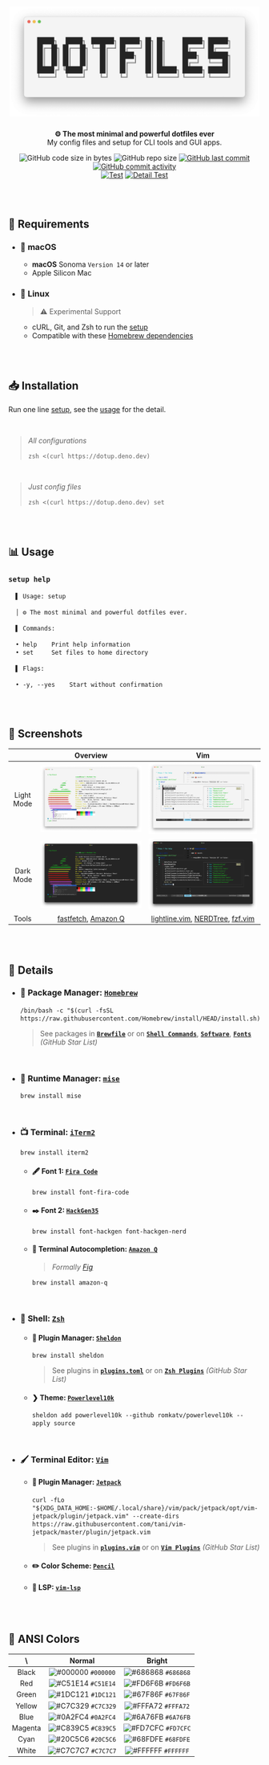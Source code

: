 <h1 align="center">
  <picture>
    <source
      srcset="https://raw.githubusercontent.com/5ouma/dotfiles/main/.github/images/header/header-light.png"
      media="(prefers-color-scheme: light)"
    />
    <source
      srcset="https://raw.githubusercontent.com/5ouma/dotfiles/main/.github/images/header/header-dark.png"
      media="(prefers-color-scheme: dark)"
    />
    <!-- markdownlint-disable MD013 -->
    <img width=500px alt="header" src="https://raw.githubusercontent.com/5ouma/dotfiles/main/.github/images/header/header-light.png" />
  </picture>
</h1>

<div align="center">

**⚙ The most minimal and powerful dotfiles ever** <br />
My config files and setup for CLI tools and GUI apps.

![GitHub code size in bytes](https://img.shields.io/github/languages/code-size/5ouma/dotfiles?style=flat-square)
![GitHub repo size](https://img.shields.io/github/repo-size/5ouma/dotfiles?style=flat-square)
[![GitHub last commit](https://img.shields.io/github/last-commit/5ouma/dotfiles?style=flat-square)](https://github.com/5ouma/dotfiles/commit/HEAD)
[![GitHub commit activity](https://img.shields.io/github/commit-activity/m/5ouma/dotfiles?style=flat-square)](https://github.com/5ouma/dotfiles/commits/main)
<br />
[![Test](https://img.shields.io/github/actions/workflow/status/5ouma/dotfiles/test.yml?label=test&style=flat-square)](https://github.com/5ouma/dotfiles/actions/workflows/test.yml)
[![Detail Test](https://img.shields.io/github/actions/workflow/status/5ouma/dotfiles/detail-test.yml?label=detail%20test&style=flat-square)](https://github.com/5ouma/dotfiles/actions/workflows/detail-test.yml)

</div>

<br /><br />

## 🔐 Requirements

- ### 🍎 macOS

  - **macOS** Sonoma `Version 14` or later
  - Apple Silicon Mac

- ### 🐧 Linux

  > ⚠️ Experimental Support

  - cURL, Git, and Zsh to run the [setup](../setup)
  - Compatible with these [Homebrew dependencies](https://docs.brew.sh/Homebrew-on-Linux#requirements)

<br /><br />

## 📥 Installation

Run one line [setup](../setup), see the [usage](#-usage) for the detail.

<br />

> _All configurations_
>
> ```shell
> zsh <(curl https://dotup.deno.dev)
> ```

<br />

> _Just config files_
>
> ```shell
> zsh <(curl https://dotup.deno.dev) set
> ```

<br /><br />

## 📊 Usage

### `setup help`

```shell
  ▌ Usage: setup

  │ ⚙️ The most minimal and powerful dotfiles ever.

  ▌ Commands:

  • help    Print help information
  • set     Set files to home directory

  ▌ Flags:

  • -y, --yes    Start without confirmation
```

<br /><br />

## 🌄 Screenshots

|            |        Overview         |                  Vim                   |
| :--------: | :---------------------: | :------------------------------------: |
| Light Mode |   ![Overview - Light]   |             ![Vim - Light]             |
| Dark Mode  |   ![Overview - Dark]    |             ![Vim - Dark]              |
|   Tools    | [fastfetch], [Amazon Q] | [lightline.vim], [NERDTree], [fzf.vim] |

[Overview - Light]: ./images/screenshots/light/overview.png
[Overview - Dark]: ./images/screenshots/dark/overview.png
[Vim - Light]: ./images/screenshots/light/vim.png
[Vim - Dark]: ./images/screenshots/dark/vim.png
[fastfetch]: https://github.com/fastfetch-cli/fastfetch
[Amazon Q]: https://aws.amazon.com/q/developer
[lightline.vim]: https://github.com/itchyny/lightline.vim
[NERDTree]: https://github.com/preservim/nerdtree
[fzf.vim]: https://github.com/junegunn/fzf.vim

<br /><br />

## 📝 Details

- ### 🍺 Package Manager: [`Homebrew`](https://brew.sh)

  ```shell
  /bin/bash -c "$(curl -fsSL https://raw.githubusercontent.com/Homebrew/install/HEAD/install.sh)"
  ```

  > See packages in **[`Brewfile`]**
  > or on **[`Shell Commands`]**, **[`Software`]**, **[`Fonts`]** _(GitHub Star List)_

  [`Brewfile`]: ../data/Brewfile
  [`Shell Commands`]: https://github.com/stars/5ouma/lists/shell-commands
  [`Software`]: https://github.com/stars/5ouma/lists/software
  [`Fonts`]: https://github.com/stars/5ouma/lists/fonts

<br />

- ### 📼 Runtime Manager: [`mise`](https://github.com/jdx/mise)

  ```shell
  brew install mise
  ```

<br />

- ### 📺 Terminal: [`iTerm2`](https://iterm2.com)

  ```shell
  brew install iterm2
  ```

  - #### 🖋 Font 1: [`Fira Code`](https://github.com/tonsky/FiraCode)

    ```shell
    brew install font-fira-code
    ```

  - #### ✒️ Font 2: [`HackGen35`](https://github.com/yuru7/hackgen)

    ```shell
    brew install font-hackgen font-hackgen-nerd
    ```

  - #### 🧠 Terminal Autocompletion: [`Amazon Q`](https://aws.amazon.com/q/developer)

    > _Formally [Fig](https://fig.io)_

    ```shell
    brew install amazon-q
    ```

<br />

- ### 🐚 Shell: [`Zsh`](https://zsh.org)

  - #### 🔌 Plugin Manager: [`Sheldon`](https://github.com/rossmacarthur/sheldon)

    ```shell
    brew install sheldon
    ```

    > See plugins in **[`plugins.toml`]**
    > or on **[`Zsh Plugins`]** _(GitHub Star List)_

    [`plugins.toml`]: ../config/sheldon/.config/sheldon/plugins.toml
    [`Zsh Plugins`]: https://github.com/stars/5ouma/lists/zsh-plugins

  - #### ❯ Theme: [`Powerlevel10k`](https://github.com/romkatv/powerlevel10k)

    ```shell
    sheldon add powerlevel10k --github romkatv/powerlevel10k --apply source
    ```

<br />

- ### 🖌 Terminal Editor: [`Vim`](https://www.vim.org)

  - #### 🚀 Plugin Manager: [`Jetpack`](https://github.com/5ouma/vim-jetpack)

    ```shell
    curl -fLo "${XDG_DATA_HOME:-$HOME/.local/share}/vim/pack/jetpack/opt/vim-jetpack/plugin/jetpack.vim" --create-dirs https://raw.githubusercontent.com/tani/vim-jetpack/master/plugin/jetpack.vim
    ```

    > See plugins in **[`plugins.vim`]**
    > or on **[`Vim Plugins`]** _(GitHub Star List)_

    [`plugins.vim`]: ../config/vim/.config/vim/plugins.vim
    [`Vim Plugins`]: https://github.com/stars/5ouma/lists/vim-plugins

  - #### ✏️ Color Scheme: [`Pencil`](https://github.com/5ouma/vim-colors-pencil)

  - #### 💾 LSP: [`vim-lsp`](https://github.com/prabirshrestha/vim-lsp)

<br /><br />

## 🎨 ANSI Colors

|   \     |        Normal        |        Bright        |
| :-----: | :------------------: | :------------------: |
|  Black  | ![#000000] `#000000` | ![#686868] `#686868` |
|   Red   | ![#C51E14] `#C51E14` | ![#FD6F6B] `#FD6F6B` |
|  Green  | ![#1DC121] `#1DC121` | ![#67F86F] `#67F86F` |
| Yellow  | ![#C7C329] `#C7C329` | ![#FFFA72] `#FFFA72` |
|  Blue   | ![#0A2FC4] `#0A2FC4` | ![#6A76FB] `#6A76FB` |
| Magenta | ![#C839C5] `#C839C5` | ![#FD7CFC] `#FD7CFC` |
|  Cyan   | ![#20C5C6] `#20C5C6` | ![#68FDFE] `#68FDFE` |
|  White  | ![#C7C7C7] `#C7C7C7` | ![#FFFFFF] `#FFFFFF` |

[#000000]: https://via.placeholder.com/15/000000/000000.png
[#686868]: https://via.placeholder.com/15/686868/686868.png
[#C51E14]: https://via.placeholder.com/15/C51E14/C51E14.png
[#FD6F6B]: https://via.placeholder.com/15/FD6F6B/FD6F6B.png
[#1DC121]: https://via.placeholder.com/15/1DC121/1DC121.png
[#67F86F]: https://via.placeholder.com/15/67F86F/67F86F.png
[#C7C329]: https://via.placeholder.com/15/C7C329/C7C329.png
[#FFFA72]: https://via.placeholder.com/15/FFFA72/FFFA72.png
[#0A2FC4]: https://via.placeholder.com/15/0A2FC4/0A2FC4.png
[#6A76FB]: https://via.placeholder.com/15/6A76FB/6A76FB.png
[#C839C5]: https://via.placeholder.com/15/C839C5/C839C5.png
[#FD7CFC]: https://via.placeholder.com/15/FD7CFC/FD7CFC.png
[#20C5C6]: https://via.placeholder.com/15/20C5C6/20C5C6.png
[#68FDFE]: https://via.placeholder.com/15/68FDFE/68FDFE.png
[#C7C7C7]: https://via.placeholder.com/15/C7C7C7/C7C7C7.png
[#FFFFFF]: https://via.placeholder.com/15/FFFFFF/FFFFFF.png
